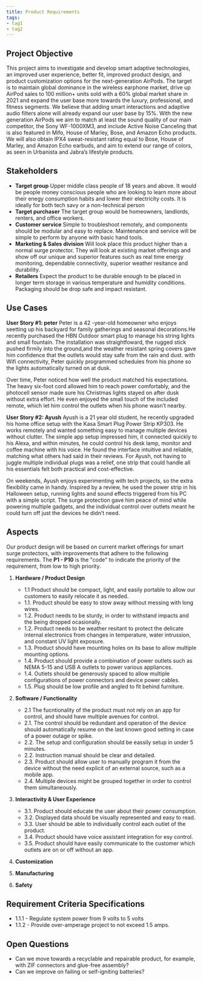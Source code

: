 ```yaml
---
title: Product Requirements
tags:
- tag1
- tag2
---
```


## Project Objective

This project aims to investigate and develop smart adaptive technologies, an improved user experience, better fit, improved product design, and product customization options for the next-generation AirPods. The target is to maintain global dominance in the wireless earphone market, drive up AirPod sales to 100 million+ units sold with a 60% global market share in 2021 and expand the user base more towards the luxury, professional, and fitness segments. We believe that adding smart interactions and adaptive audio filters alone will already expand our user base by 15%. With the new generation AirPods we aim to match at least the sound quality of our main competitor, the Sony WF-1000XM3, and include Active Noise Canceling that is also featured in Mifo, House of Marley, Bose, and Amazon Echo products. We will also obtain IPX4 sweat-resistant rating equal to Bose, House of Marley, and Amazon Echo earbuds, and aim to extend our range of colors, as seen in Urbanista and Jabra’s lifestyle products.

## Stakeholders

- **Target group** Upper middle class people of 18 years and above. It would be people money conscious people who are looking to learn more about their enegy consumption habits and lower their electricity costs. It is ideally for both tech savy or a non-technical person 
- **Target purchaser** The target group would be homeowners, landlords, renters, and office workers.
- **Customer service** Simple to troubleshoot remotely, and components should be modular and easy to replace. Maintenance and service will be simple to perform by anyone with basic hand tools.
- **Marketing & Sales division** Will look place this product higher than a normal surge protector. They will look at existing market offerings and show off our unique and superior features such as real time energy monitoring, dependable connectivity, superior weather resitance and durability.
- **Retailers** Expect the product to be durable enough to be placed in longer term storage in various temperature and humidity conditions. Packaging should be drop safe and impact resistant.

## Use Cases

**User Story #1: peter**
Peter is a 42 -year-old homeowner who enjoys seetting up his backyard for family gatherings and seasonal decorations.He recently purchased the HBN Outdoor smart plug to manage his string lights and small fountain. The installation was straightfoward, the rugged stick pushed firmily into the ground,and the weather resistant spring covers gave him confidence that the outlets would stay safe from the rain and dust. with Wifi connectivity, Peter quickly programmed schedules from his phone so the lights automatically turned on at dusk.

Over time, Peter noticed how well the product matched his expectations. The heavy six-foot cord allowed him to reach power comfortably, and the photocell sensor made sure his Christmas lights stayed on after dusk without extra effort. He even enjoyed the small touch of the included remote, which let him control the outlets when his phone wasn’t nearby.

**User Story #2: Ayush**
Ayush is a 21 year old student, he recently upgraded his home office setup with the Kasa Smart Plug Power Strip KP303. He works remotely and wanted something easy to manage multiple devices without clutter. The simple app setup impressed him, it connected quickly to his Alexa, and within minutes, he could control his desk lamp, monitor and coffee machine with his voice. He found the interface intuitive and reliable, matching what others had said in their reviews. For Ayush, not having to juggle multiple individual plugs was a relief,  one strip that could handle all his essentials felt both practical and cost-effective.

On weekends, Ayush enjoys experimenting with tech projects, so the extra flexibility came in handy. Inspired by a review, he used the power strip in his Halloween setup, running lights and sound effects triggered from his PC with a simple script. The surge protection gave him peace of mind while powering multiple gadgets, and the individual control over outlets meant he could turn off just the devices he didn’t need.

## Aspects

Our product design will be based on current market offerings for smart surge protectors, with improvements that adhere to the following requirements. The **P1 - P10** is the "code" to indicate the priority of the requirement, from low to high priority.

1. **Hardware / Product Design**
      * 1.1 Product should be compact, light, and easily portable to allow our customers to easily relocate it as needed.
      * 1.1. Product should be easy to stow away without messing with long wires.
      * 1.2. Product needs to be sturdy, in order to withstand impacts and the being dropped ocasionally.
      * 1.2. Product needs to be weather resitant to protect the delicate internal electronics from changes in temperature, water intrussion, and constant UV light exposure.
      * 1.3. Product should have mounting holes on its base to allow multiple mounting options.
      * 1.4. Product should provide a combination of power outlets such as NEMA 5-15 and USB A outlets to power various appliances.
      * 1.4. Outlets should be generously spaced to allow multiple configurations of power connectors and device power cables.    
      * 1.5. Plug should be low profile and angled to fit behind furniture.
  
1. **Software / Functionality**
      * 2.1 The fucntionality of the product must not rely on an app for control, and should have multiple avenues for control.
      * 2.1. The control should be redundant and operation of the device should automatically resume on the last known good setting in case of a power outage or spike.
      * 2.2. The setup and configuration should be eassily setup in under 5 minutes.
      * 2.2. Instruction manual should be clear and detailed.   
      * 2.3. Product should allow user to manually program it from the device without the need explicit of an external source, such as a mobile app.
      * 2.4. Multiple devices might be grouped together in order to control them simultaneously. 

1. **Interactivity & User Experience**
      * 3.1. Product should educate the user about their power consumption.
      * 3.2. Displayed data should be visually represented and easy to read.  
      * 3.3. User should be able to individually control each outlet of the product.
      * 3.4. Product should have voice assistant integration for esy control.
      * 3.5. Product should have easily communicate to the customer which outlets are on or off without an app.

1. **Customization**


1. **Manufacturing**


1. **Safety**


## Requirement Criteria Specifications

* 1.1.1 - Regulate system power from 9 volts to 5 volts
* 1.1.2 - Provide over-amperage project to not exceed 1.5 amps.

## Open Questions

* Can we move towards a recyclable and repairable product, for example, with ZIF connectors and glue-free assembly?
* Can we improve on failing or self-igniting batteries?
